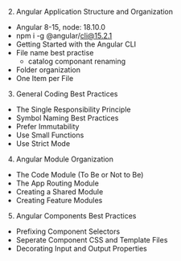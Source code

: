 2. Angular Application Structure and Organization
  - Angular 8-15, node: 18.10.0 
  - npm i -g @angular/cli@15.2.1
  - Getting Started with the Angular CLI
  - File name best practise
    - catalog componant renaming
  - Folder organization
  - One Item per File
3. General Coding Best Practices
  - The Single Responsibility Principle
  - Symbol Naming Best Practices
  - Prefer Immutability
  - Use Small Functions
  - Use Strict Mode
4. Angular Module Organization
  - The Code Module (To Be or Not to Be)
  - The App Routing Module
  - Creating a Shared Module
  - Creating Feature Modules
5. Angular Components Best Practices
  - Prefixing Component Selectors
  - Seperate Component CSS and Template Files
  - Decorating Input and Output Properties